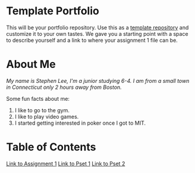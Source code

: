 # Template Portfolio
This will be your portfolio repository. Use this as a [template repository](https://docs.github.com/en/repositories/creating-and-managing-repositories/creating-a-template-repository) and customize it to your own tastes. We gave you a starting point with a space to describe yourself and a link to where your assignment 1 file can be.

# About Me
*My name is Stephen Lee, I'm a junior studying 6-4.
I am from a small town in Connecticut only 2 hours away from Boston.*

Some fun facts about me:
1. I like to go to the gym.
2. I like to play video games.
3. I started getting interested in poker once I got to MIT.

# Table of Contents
[Link to Assignment 1](assignments/assignment1.md)
[Link to Pset 1](assignments/pset1.md)
[Link to Pset 2](assignments/pset2.md)
